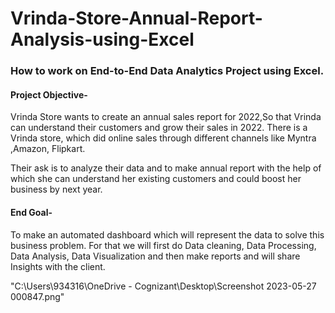 # Vrinda-Store-Annual-Report-Analysis-using-Excel
### How to work on End-to-End Data Analytics Project using Excel.

#### Project Objective-  
Vrinda Store wants to create an annual sales report for 2022,So that Vrinda can understand their customers and grow their sales in 2022. 
There is a Vrinda store, which did online sales through different channels like Myntra ,Amazon, Flipkart.

Their ask is to analyze their data and to make annual report with the help of which she can understand her existing customers and could boost her business by next year. 

 
#### End Goal-
To  make an automated dashboard which will represent the data to solve this business problem.
For that we will first do Data cleaning, Data Processing, Data Analysis, Data Visualization and then make reports and will share Insights with the client. 


"C:\Users\934316\OneDrive - Cognizant\Desktop\Screenshot 2023-05-27 000847.png"

 

 

 
